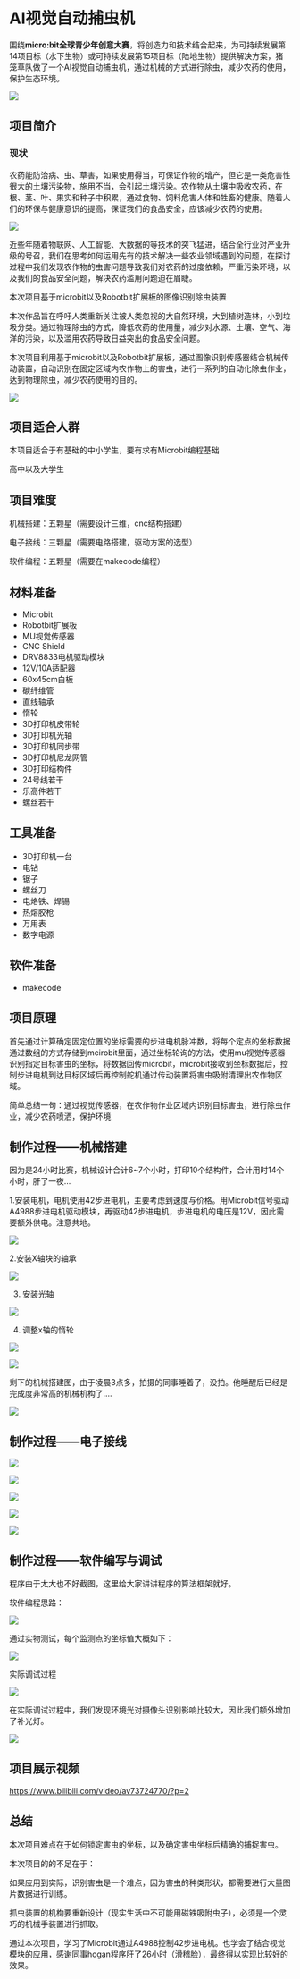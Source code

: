 # AI视觉自动捕虫机

围绕**micro:bit全球青少年创意大赛**，将创造力和技术结合起来，为可持续发展第14项目标（水下生物）或可持续发展第15项目标（陆地生物）提供解决方案，猪笼草队做了一个AI视觉自动捕虫机，通过机械的方式进行除虫，减少农药的使用，保护生态环境。

![](MakerMarathon20191025B/15.png)

## 项目简介

### 现状
农药能防治病、虫、草害，如果使用得当，可保证作物的增产，但它是一类危害性很大的土壤污染物，施用不当，会引起土壤污染。农作物从土壤中吸收农药，在根、茎、叶、果实和种子中积累，通过食物、饲料危害人体和牲畜的健康。随着人们的环保与健康意识的提高，保证我们的食品安全，应该减少农药的使用。

![](MakerMarathon20191025B/16.png)





近些年随着物联网、人工智能、大数据的等技术的突飞猛进，结合全行业对产业升级的号召，我们在思考如何运用先有的技术解决一些农业领域遇到的问题，在探讨过程中我们发现农作物的虫害问题导致我们对农药的过度依赖，严重污染环境，以及我们的食品安全问题，解决农药滥用问题迫在眉睫。

本次项目基于microbit以及Robotbit扩展板的图像识别除虫装置

本次作品旨在呼吁人类重新关注被人类忽视的大自然环境，大到植树造林，小到垃圾分类。通过物理除虫的方式，降低农药的使用量，减少对水源、土壤、空气、海洋的污染，以及滥用农药导致日益突出的食品安全问题。

本次项目利用基于microbit以及Robotbit扩展板，通过图像识别传感器结合机械传动装置，自动识别在固定区域内农作物上的害虫，进行一系列的自动化除虫作业，达到物理除虫，减少农药使用的目的。

![](MakerMarathon20191025B/13.png)



## 项目适合人群

本项目适合于有基础的中小学生，要有求有Microbit编程基础

高中以及大学生



## 项目难度

机械搭建：五颗星（需要设计三维，cnc结构搭建）

电子接线：三颗星（需要电路搭建，驱动方案的选型）

软件编程：五颗星（需要在makecode编程）



## 材料准备

- Microbit
- Robotbit扩展板
- MU视觉传感器
- CNC Shield
- DRV8833电机驱动模块
- 12V/10A适配器
- 60x45cm白板
- 碳纤维管
- 直线轴承
- 惰轮
- 3D打印机皮带轮
- 3D打印机光轴
- 3D打印机同步带
- 3D打印机尼龙网管
- 3D打印结构件
- 24号线若干
- 乐高件若干
- 螺丝若干



## 工具准备

- 3D打印机一台
- 电钻
- 锯子
- 螺丝刀
- 电烙铁、焊锡
- 热熔胶枪
- 万用表
- 数字电源

## 软件准备

- makecode



## 项目原理



首先通过计算确定固定位置的坐标需要的步进电机脉冲数，将每个定点的坐标数据通过数组的方式存储到mcirobit里面，通过坐标轮询的方法，使用mu视觉传感器识别指定目标害虫的坐标，将数据回传microbit，microbit接收到坐标数据后，控制步进电机到达目标区域后再控制舵机通过传动装置将害虫吸附清理出农作物区域。

简单总结一句：通过视觉传感器，在农作物作业区域内识别目标害虫，进行除虫作业，减少农药喷洒，保护环境



## 制作过程——机械搭建

因为是24小时比赛，机械设计合计6~7个小时，打印10个结构件，合计用时14个小时，肝了一夜...

   1.安装电机，电机使用42步进电机，主要考虑到速度与价格。用Microbit信号驱动A4988步进电机驱动模块，再驱动42步进电机，步进电机的电压是12V，因此需要额外供电。注意共地。

![](MakerMarathon20191025B/02.png)



 2.安装X轴块的轴承

![](MakerMarathon20191025B/06.png)

3. 安装光轴

![](MakerMarathon20191025B/05.png)



4. 调整x轴的惰轮

![](MakerMarathon20191025B/03.png)

![](MakerMarathon20191025B/04.png)



剩下的机械搭建图，由于凌晨3点多，拍摄的同事睡着了，没拍。他睡醒后已经是完成度非常高的机械机构了....

![](MakerMarathon20191025B/13.png)



## 制作过程——电子接线

![](MakerMarathon20191025B/07.png)

![](MakerMarathon20191025B/08.png)

![](MakerMarathon20191025B/09.png)

![](MakerMarathon20191025B/10.png)

![](MakerMarathon20191025B/12.png)



## 制作过程——软件编写与调试

程序由于太大也不好截图，这里给大家讲讲程序的算法框架就好。

软件编程思路：

![](MakerMarathon20191025B/17.png)



通过实物测试，每个监测点的坐标值大概如下：

![](MakerMarathon20191025B/01.png)



实际调试过程

![](MakerMarathon20191025B/11.png)



在实际调试过程中，我们发现环境光对摄像头识别影响比较大，因此我们额外增加了补光灯。

![](MakerMarathon20191025B/14.png)



## 项目展示视频

https://www.bilibili.com/video/av73724770/?p=2



## 总结

本次项目难点在于如何锁定害虫的坐标，以及确定害虫坐标后精确的捕捉害虫。

本次项目的的不足在于：

如果应用到实际，识别害虫是一个难点，因为害虫的种类形状，都需要进行大量图片数据进行训练。

抓虫装置的机构要重新设计（现实生活中不可能用磁铁吸附虫子），必须是一个灵巧的机械手装置进行抓取。



通过本次项目，学习了Microbit通过A4988控制42步进电机。也学会了结合视觉模块的应用，感谢同事hogan程序肝了26小时（滑稽脸），最终得以实现比较好的效果。



